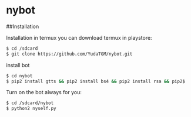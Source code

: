 # nybot
##Installation

Installation in termux you can download termux in playstore:
```sh
$ cd /sdcard
$ git clone https://github.com/YudaTGM/nybot.git
```
install bot
```sh
$ cd nybot
$ pip2 install gtts && pip2 install bs4 && pip2 install rsa && pip2$
```
Turn on the bot always for you:
```sh
$ cd /sdcard/nybot
$ python2 nyself.py
```
